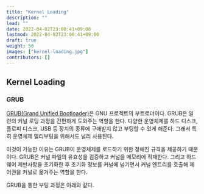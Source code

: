 ```yaml
---
title: "Kernel Loading"
description: ""
lead: ""
date: 2022-04-02T23:00:41+09:00
lastmod: 2022-04-02T23:00:41+09:00
draft: true
weight: 50
images: ["kernel-loading.jpg"]
contributors: []
---
```


## Kernel Loading

### GRUB

[GRUB(Grand Unified Bootloader)]()은 GNU 프로젝트의 부트로더이다. GRUB은 일련의 커널 로딩 과정을 간편하게 도와주는 역할을 한다. 다양한 운영체제를 하드 디스크, 플로피 디스크, USB 등 장치의 종류에 구애받지 않고 부팅할 수 있게 해준다. 그래서 특히 운영체제 멀티부팅을 위해서도 널리 사용된다.

이것이 가능한 이유는 GRUB이 운영체제를 로드하기 위한 정해진 규격을 제공하기 때문이다. GRUB은 커널 파일의 유효성을 검증하고 커널을 메모리에 적재한다. 그리고 하드웨어 제반사항을 초기화한 후 초기화 정보를 커널에 넘기면서 커널 엔트리를 호출해 제어권을 커널로 옮겨주는 역할을 한다.

GRUB을 통한 부팅 과정은 아래와 같다.

